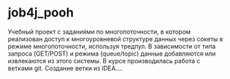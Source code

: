 # job4j_pooh
Учебный проект с заданиями по многопоточности, в котором реализован доступ к многоуровневой структуре данных через сокеты в режиме многопоточности, используя тредпул.
В зависимости от типа запроса (GET/POST) и режима (queue/topic) данные добавляются или извлекаются из этого системы.
В курсе производилась работа с ветками git.
Создание ветки из IDEA....